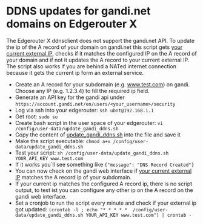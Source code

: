 # DDNS updates for gandi.net domains on Edgerouter X

The Edgerouter X ddnsclient does not support the gandi.net API. 
To update the ip of the A record of your domain on gandi.net this script gets [your current external IP](https://dynamic.zoneedit.com/checkip.html), checks if it matches the configured IP on the A record of your domain and if not it updates the A record to your current external IP.
The script also works if you are behind a NATed internet connection because it gets the current ip form an external service.


* Create an A record for your subdomain (e.g. www.test.com) on gandi. Choose any IP (e.g. 1.2.3.4) to fill the required ip field.
* Generate an API key for the gandi api under `https://account.gandi.net/en/users/<your_username>/security`
* Log via ssh into your edgerouter: `ssh ubnt@192.168.1.1`
* Get root: `sudo su`
* Create bash script in the user space of your edgerouter: `vi /config/user-data/update_gandi_ddns.sh`
* Copy the content of [update_gandi_ddns.sh](https://raw.githubusercontent.com/georgr/erx-gandi-nat-ddns/master/update_gandi_ddns.sh) into the file and save it
* Make the script executable: `chmod a+x /config/user-data/update_gandi_ddns.sh`
* Test your script: `sh /config/user-data/update_gandi_ddns.sh YOUR_API_KEY www.test.com`
* If it works you´ll see something like `{"message": "DNS Record Created"}`
* You can now check on the gandi web interface if [your current external IP](https://dynamic.zoneedit.com/checkip.html) matches the A record ip of your subdomain.
* If your current ip matches the configured A record ip, there is no script output, to test ist you can configure any other ip on the A record on the gandi web interface.
* Set a cronjob to run the script every minute and check if your external ip got updated: `(crontab -l ; echo "* * * * *  /config/user-data/update_gandi_ddns.sh YOUR_API_KEY www.test.com") | crontab -`
